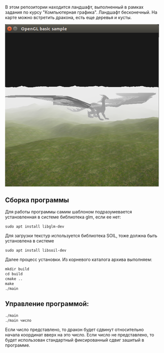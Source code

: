 В этом репозитории находится ландшафт, выполненный в рамках задания по курсу "Компьютерная графика". Ландшафт бесконечный. На карте можно встретить дракона, есть еще деревья и кусты.

![Скриншот программы](/opengl-scene.png)

## Сборка программы
Для работы программы самим шаблоном подразумевается установленная в системе библиотека glm, если ее нет:
```
sudo apt install libglm-dev
```
Для загрузки текстур используется библиотека SOIL, тоже должна быть установлена в системе
```
sudo apt install libsoil-dev
```
Далее процесс установки. Из корневого каталога архива выполняем:
```
mkdir build
cd build
cmake ..
make
./main
```
## Управление программой:
```
./main
./main число
```
Если число представлено, то дракон будет сдвинут относительно начала координат вверх на это число.
Если число не представлено, то будет использован стандартный фиксированный сдвиг зашитый в программе.
